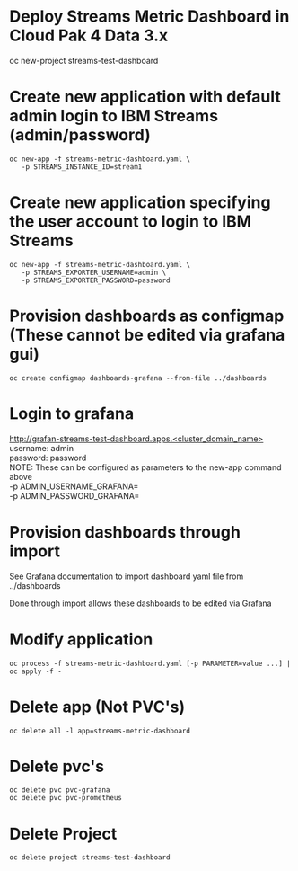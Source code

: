 # Deploy Streams Metric Dashboard in Cloud Pak 4 Data 3.x

oc new-project streams-test-dashboard

# Create new application with default admin login to IBM Streams (admin/password)
```
oc new-app -f streams-metric-dashboard.yaml \
   -p STREAMS_INSTANCE_ID=stream1 
```

# Create new application specifying the user account to login to IBM Streams
```
oc new-app -f streams-metric-dashboard.yaml \
   -p STREAMS_EXPORTER_USERNAME=admin \
   -p STREAMS_EXPORTER_PASSWORD=password
```

# Provision dashboards as configmap (These cannot be edited via grafana gui)
```
oc create configmap dashboards-grafana --from-file ../dashboards
```

# Login to grafana
http://grafan-streams-test-dashboard.apps.<cluster_domain_name><br>
username: admin<br>
password: password<br>
NOTE: These can be configured as parameters to the new-app command above<br>
  -p ADMIN_USERNAME_GRAFANA=<username><br>
  -p ADMIN_PASSWORD_GRAFANA=<password><br>


# Provision dashboards through import
See Grafana documentation to import dashboard yaml file from ../dashboards

Done through import allows these dashboards to be edited via Grafana

# Modify application
```
oc process -f streams-metric-dashboard.yaml [-p PARAMETER=value ...] | oc apply -f -
```


# Delete app (Not PVC's)
```
oc delete all -l app=streams-metric-dashboard
```

# Delete pvc's
```
oc delete pvc pvc-grafana
oc delete pvc pvc-prometheus
```
# Delete Project
```
oc delete project streams-test-dashboard
```

